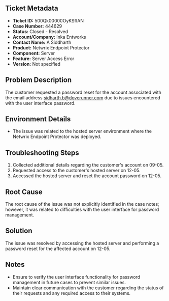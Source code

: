 ## Ticket Metadata
- **Ticket ID:** 500Qk00000OyKSfIAN
- **Case Number:** 444629
- **Status:** Closed - Resolved
- **Account/Company:** Inka Entworks
- **Contact Name:** A Siddharth
- **Product:** Netwrix Endpoint Protector
- **Component:** Server
- **Feature:** Server Access Error
- **Version:** Not specified

## Problem Description
The customer requested a password reset for the account associated with the email address sidharth.b@doverunner.com due to issues encountered with the user interface password.

## Environment Details
- The issue was related to the hosted server environment where the Netwrix Endpoint Protector was deployed.

## Troubleshooting Steps
1. Collected additional details regarding the customer's account on 09-05.
2. Requested access to the customer's hosted server on 12-05.
3. Accessed the hosted server and reset the account password on 12-05.

## Root Cause
The root cause of the issue was not explicitly identified in the case notes; however, it was related to difficulties with the user interface for password management.

## Solution
The issue was resolved by accessing the hosted server and performing a password reset for the affected account on 12-05.

## Notes
- Ensure to verify the user interface functionality for password management in future cases to prevent similar issues.
- Maintain clear communication with the customer regarding the status of their requests and any required access to their systems.